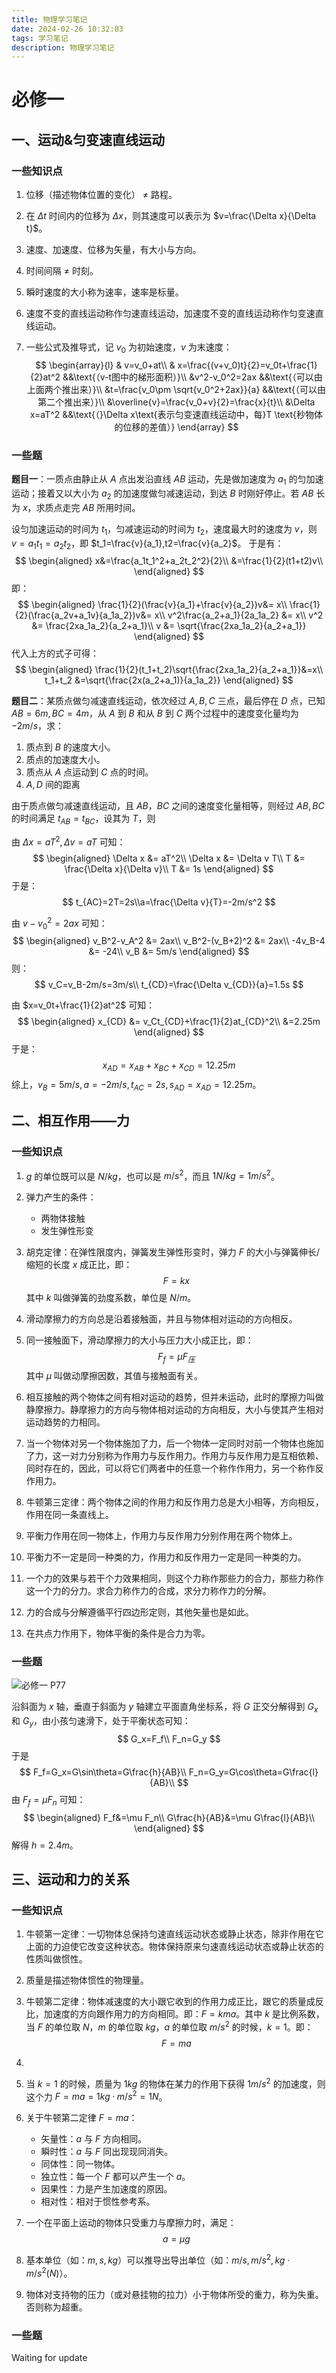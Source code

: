 ```yaml
---
title: 物理学习笔记
date: 2024-02-26 10:32:03
tags: 学习笔记
description: 物理学习笔记
---
```


# 必修一

## 一、运动&匀变速直线运动

### 一些知识点

1. 位移（描述物体位置的变化） $\not=$ 路程。

2. 在 $\Delta t$ 时间内的位移为 $\Delta x$，则其速度可以表示为 $v=\frac{\Delta x}{\Delta t}$。

3. 速度、加速度、位移为矢量，有大小与方向。

4. 时间间隔 $\not=$ 时刻。

5. 瞬时速度的大小称为速率，速率是标量。

6. 速度不变的直线运动称作匀速直线运动，加速度不变的直线运动称作匀变速直线运动。

7. 一些公式及推导式，记 $v_0$ 为初始速度，$v$ 为末速度：
   $$
   \begin{array}{l}
   & v=v_0+at\\
   & x=\frac{(v+v_0)t}{2}=v_0t+\frac{1}{2}at^2 &&\text{（v-t图中的梯形面积）}\\
   &v^2-v_0^2=2ax &&\text{（可以由上面两个推出来）}\\
   &t=\frac{v_0\pm \sqrt{v_0^2+2ax}}{a} &&\text{（可以由第二个推出来）}\\
   &\overline{v}=\frac{v_0+v}{2}=\frac{x}{t}\\
   &\Delta x=aT^2 &&\text{（}\Delta x\text{表示匀变速直线运动中，每}T \text{秒物体的位移的差值）}
   \end{array}
   $$

### 一些题

**题目一**：一质点由静止从 $A$ 点出发沿直线 $AB$ 运动，先是做加速度为 $a_1$ 的匀加速运动；接着又以大小为 $a_2$ 的加速度做匀减速运动，到达 $B$ 时刚好停止。若 $AB$ 长为 $x$，求质点走完 $AB$ 所用时间。



设匀加速运动的时间为 $t_1$，匀减速运动的时间为 $t_2$，速度最大时的速度为 $v$，则 $v=a_1t_1=a_2t_2$，即 $t_1=\frac{v}{a_1},t2=\frac{v}{a_2}$。
于是有：
$$
\begin{aligned}
x&=\frac{a_1t_1^2+a_2t_2^2}{2}\\
&=\frac{1}{2}(t1+t2)v\\
\end{aligned}
$$
即：
$$
\begin{aligned}
\frac{1}{2}(\frac{v}{a_1}+\frac{v}{a_2})v&= x\\
\frac{1}{2}(\frac{a_2v+a_1v}{a_1a_2})v&= x\\
v^2\frac{a_2+a_1}{2a_1a_2} &= x\\
v^2 &= \frac{2xa_1a_2}{a_2+a_1}\\
v &= \sqrt{\frac{2xa_1a_2}{a_2+a_1}}
\end{aligned}
$$
代入上方的式子可得：
$$
\begin{aligned}
\frac{1}{2}(t_1+t_2)\sqrt{\frac{2xa_1a_2}{a_2+a_1}}&=x\\
t_1+t_2 &=\sqrt{\frac{2x(a_2+a_1)}{a_1a_2}}
\end{aligned}
$$


**题目二**：某质点做匀减速直线运动，依次经过 $A,B,C$ 三点，最后停在 $D$ 点，已知 $AB=6m,BC=4m$，从 $A$ 到 $B$ 和从 $B$ 到 $C$ 两个过程中的速度变化量均为 $-2m/s$，求：

1. 质点到 $B$ 的速度大小。
2. 质点的加速度大小。
3. 质点从 $A$ 点运动到 $C$ 点的时间。
4. $A,D$ 间的距离



由于质点做匀减速直线运动，且 $AB$，$BC$ 之间的速度变化量相等，则经过 $AB,BC$ 的时间满足 $t_{AB}=t_{BC}$，设其为 $T$，则

由 $\Delta x=aT^2,\Delta v = aT$ 可知：
$$
\begin{aligned}
\Delta x &= aT^2\\
\Delta x &= \Delta v T\\
T &= \frac{\Delta x}{\Delta v}\\
T &= 1s
\end{aligned}
$$
于是：
$$
t_{AC}=2T=2s\\a=\frac{\Delta v}{T}=-2m/s^2
$$


由 $v-v_0^2=2ax$ 可知：
$$
\begin{aligned}
v_B^2-v_A^2 &= 2ax\\
v_B^2-(v_B+2)^2 &= 2ax\\
-4v_B-4 &= -24\\
v_B &= 5m/s
\end{aligned}
$$
则：
$$
v_C=v_B-2m/s=3m/s\\
t_{CD}=\frac{\Delta v_{CD}}{a}=1.5s
$$


由 $x=v_0t+\frac{1}{2}at^2$ 可知：
$$
\begin{aligned}
x_{CD} &= v_Ct_{CD}+\frac{1}{2}at_{CD}^2\\
&=2.25m
\end{aligned}
$$
于是：
$$
x_{AD}=x_{AB}+x_{BC}+x_{CD}=12.25m
$$
综上，$v_B=5m/s,a=-2m/s,t_{AC}=2s,s_{AD}=x_{AD}=12.25m$。

## 二、相互作用——力

### 一些知识点

1. $g$ 的单位既可以是 $N/kg$，也可以是 $m/s^2$，而且 $1N/kg=1m/s^2$。
2. 弹力产生的条件：
   - 两物体接触
   - 发生弹性形变
3. 胡克定律：在弹性限度内，弹簧发生弹性形变时，弹力 $F$ 的大小与弹簧伸长/缩短的长度 $x$ 成正比，即：
   $$
   F=kx
   $$
   其中 $k$ 叫做弹簧的劲度系数，单位是 $N/m$。

4. 滑动摩擦力的方向总是沿着接触面，并且与物体相对运动的方向相反。

5. 同一接触面下，滑动摩擦力的大小与压力大小成正比，即：
   $$
   F_f=\mu F_压
   $$
   其中 $\mu$ 叫做动摩擦因数，其值与接触面有关。

6. 相互接触的两个物体之间有相对运动的趋势，但并未运动，此时的摩擦力叫做静摩擦力。静摩擦力的方向与物体相对运动的方向相反，大小与使其产生相对运动趋势的力相同。
7. 当一个物体对另一个物体施加了力，后一个物体一定同时对前一个物体也施加了力，这一对力分别称为作用力与反作用力。作用力与反作用力是互相依赖、同时存在的，因此，可以将它们两者中的任意一个称作作用力，另一个称作反作用力。
8. 牛顿第三定律：两个物体之间的作用力和反作用力总是大小相等，方向相反，作用在同一条直线上。
9. 平衡力作用在同一物体上，作用力与反作用力分别作用在两个物体上。
10. 平衡力不一定是同一种类的力，作用力和反作用力一定是同一种类的力。
11. 一个力的效果与若干个力效果相同，则这个力称作那些力的合力，那些力称作这一个力的分力。求合力称作力的合成，求分力称作力的分解。
12. 力的合成与分解遵循平行四边形定则，其他矢量也是如此。
13. 在共点力作用下，物体平衡的条件是合力为零。

### 一些题

![必修一 P77](https://pic.imgdb.cn/item/65ddd1619f345e8d03822ea2.png)

沿斜面为 $x$ 轴，垂直于斜面为 $y$ 轴建立平面直角坐标系，将 $G$ 正交分解得到 $G_x$ 和 $G_y$，由小孩匀速滑下，处于平衡状态可知：
$$
G_x=F_f\\
F_n=G_y
$$
于是
$$
F_f=G_x=G\sin\theta=G\frac{h}{AB}\\
F_n=G_y=G\cos\theta=G\frac{l}{AB}\\
$$
由 $F_f=\mu F_n$ 可知：
$$
\begin{aligned}
F_f&=\mu F_n\\
G\frac{h}{AB}&=\mu G\frac{l}{AB}\\
\end{aligned}
$$
解得 $h=2.4m$。

## 三、运动和力的关系

### 一些知识点

1. 牛顿第一定律：一切物体总保持匀速直线运动状态或静止状态，除非作用在它上面的力迫使它改变这种状态。物体保持原来匀速直线运动状态或静止状态的性质叫做惯性。

2. 质量是描述物体惯性的物理量。

3. 牛顿第二定律：物体减速度的大小跟它收到的作用力成正比，跟它的质量成反比，加速度的方向跟作用力的方向相同。即：$F=kma$。其中 $k$ 是比例系数，当 $F$ 的单位取 $N$，$m$ 的单位取 $kg$，$a$ 的单位取 $m/s^2$ 的时候，$k=1$。即：
   $$
   F=ma
   $$

4. 


4. 当 $k=1$ 的时候，质量为 $1kg$ 的物体在某力的作用下获得 $1m/s^2$ 的加速度，则这个力 $F=ma=1kg·m/s^2=1N$。

5. 关于牛顿第二定律 $F=ma$：
   - 矢量性：$a$ 与 $F$ 方向相同。
   - 瞬时性：$a$ 与 $F$ 同出现现同消失。
   - 同体性：同一物体。
   - 独立性：每一个 $F$ 都可以产生一个 $a$。
   - 因果性：力是产生加速度的原因。
   - 相对性：相对于惯性参考系。

6. 一个在平面上运动的物体只受重力与摩擦力时，满足：
   $$
   a=\mu g
   $$

7. 基本单位（如：$m,s,kg$）可以推导出导出单位（如：$m/s,m/s^2,kg·m/s^2(N)$）。

8. 物体对支持物的压力（或对悬挂物的拉力）小于物体所受的重力，称为失重。否则称为超重。

### 一些题

Waiting for update
